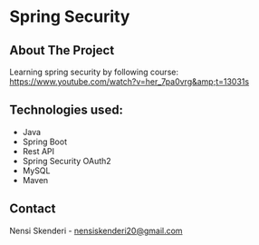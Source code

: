 # Spring Security

## About The Project
Learning spring security by following course: https://www.youtube.com/watch?v=her_7pa0vrg&amp;t=13031s

## Technologies used: 

  * Java
  * Spring Boot
  * Rest API
  * Spring Security OAuth2
  * MySQL
  * Maven

## Contact 
Nensi Skenderi - nensiskenderi20@gmail.com

  

